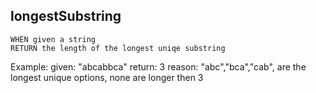 ## longestSubstring
    WHEN given a string
    RETURN the length of the longest uniqe substring

Example: 
    given: "abcabbca"
    return: 3
    reason: "abc","bca","cab", are the longest unique options, none are longer then 3